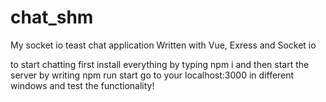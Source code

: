 # chat_shm

My socket io teast chat application
Written with Vue, Exress and Socket io

to start chatting
first install everything by typing npm i
and then start the server by writing npm run start
go to your localhost:3000 in different windows and test the functionality!
